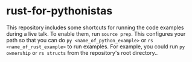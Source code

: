 # rust-for-pythonistas

This repository includes some shortcuts for running the code examples during a live talk.
To enable them, run `source prep`.
This configures your path so that you can do `py <name_of_python_example>` or `rs <name_of_rust_example>` to run examples.
For example, you could run `py ownership` or `rs structs` from the repository's root directory..
